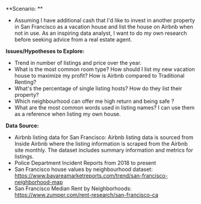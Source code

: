 **Scenario: **  
- Assuming I have additional cash that I'd like to invest in another property in San Francisco as a vacation house and list the house on Airbnb when not in use. As an inspiring data analyst, I want to do my own research before seeking advice from a real estate agent. 

**Issues/Hypotheses to Explore:**
- Trend in number of listings and price over the year.
- What is the most common room type? How should I list my new vacation house to maximize my profit? How is Airbnb compared to Traditional Renting?
- What's the percentage of single listing hosts? How do they list their property?
- Which neighbourhood can offer me high return and being safe ?
- What are the most common words used in listing names? I can use them as a reference when listing my own house.

**Data Source:**
- Airbnb listing data for San Francisco: Airbnb listing data is sourced from Inside Airbnb where the listing information is scraped from the Airbnb site monthly. The dataset includes summary information and metrics for listings. 
- Police Department Incident Reports from 2018 to present
- San Francisco house values by neighbourhood dataset: https://www.bayareamarketreports.com/trend/san-francisco-neighborhood-map
- San Francisco Median Rent by Neighborhoods: https://www.zumper.com/rent-research/san-francisco-ca
